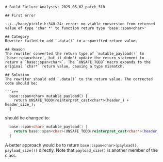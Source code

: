 ```
# Build Failure Analysis: 2025_05_02_patch_510

## First error

../../base/pickle.h:340:24: error: no viable conversion from returned value of type 'char *' to function return type 'base::span<char>'

## Category
Rewriter failed to add `.data()` to a spanified return value.

## Reason
The rewriter converted the return type of `mutable_payload()` to `base::span<char>`, but it didn't update the return statement to return a `base::span<char>`. The `UNSAFE_TODO` macro expands to the original `char*` return value, causing a type mismatch.

## Solution
The rewriter should add `.data()` to the return value. The corrected code should be:

```c++
  base::span<char> mutable_payload() {
    return UNSAFE_TODO(reinterpret_cast<char*>(header_) + header_size_);
  }
```

should be changed to:

```c++
  base::span<char> mutable_payload() {
    return base::span<char>(UNSAFE_TODO(reinterpret_cast<char*>(header_) + header_size_), payload_size());
  }
```
A better approach would be to return `base::span<char>(payload(), payload_size())` directly. Note that `payload_size()` is another member of the class.